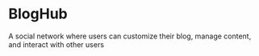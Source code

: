 # BlogHub
A social network where users can customize their blog, manage content, and interact with other users 
